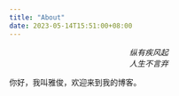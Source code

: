 ```yaml
---
title: "About"
date: 2023-05-14T15:51:00+08:00
---
```



<p style="text-align:center" class="motto">
<em>纵有疾风起<br>人生不言弃<br></em>
</p>



你好，我叫雅俊，欢迎来到我的博客。
